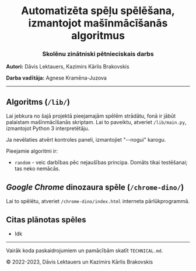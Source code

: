 <div align="center">
    <h1>Automatizēta spēļu spēlēšana, izmantojot mašīnmācīšanās algoritmus</h1>
    <h3>Skolēnu zinātniski pētnieciskais darbs</h3>
</div>

**Autori:** Dāvis Lektauers, Kazimirs Kārlis Brakovskis

**Darba vadītāja:** Agnese Kramēna-Juzova

***

## Algoritms (```/lib/```)

Lai jebkura no šajā projektā pieejamajām spēlēm strādātu, fonā ir jābūt palaistam mašīnmācīšanās skriptam. Lai to paveiktu,
atveriet ```/lib/main.py```, izmantojot Python 3 interpretētāju.

Ja nevēlaties atvērt kontroles paneli, izmantojiet "--nogui" karogu.

Pieejamie algoritmi ir:

- ```random``` - veic darbības pēc nejaušības principa. Domāts tikai testēšanai; tas neko nemācās.

## *Google Chrome* dinozaura spēle (```/chrome-dino/```)

Lai to spēlētu, atveriet ```/chrome-dino/index.html``` interneta pārlūkprogrammā.

## Citas plānotas spēles

- Idk

***

Vairāk koda paskaidrojumiem un pamācībām skatīt ```TECHNICAL.md```.

© 2022-2023, Dāvis Lektauers un Kazimirs Kārlis Brakovskis